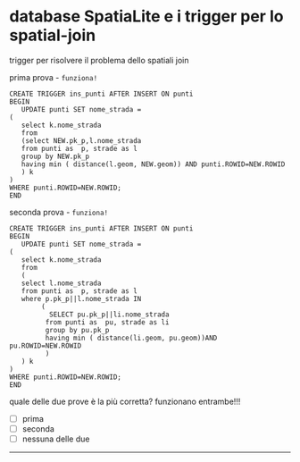 # database SpatiaLite e i trigger per lo spatial-join
trigger per risolvere il problema dello spatiali join 

prima prova - `funziona!`

```
CREATE TRIGGER ins_punti AFTER INSERT ON punti
BEGIN
   UPDATE punti SET nome_strada =
(
   select k.nome_strada
   from 
   (select NEW.pk_p,l.nome_strada
   from punti as  p, strade as l
   group by NEW.pk_p
   having min ( distance(l.geom, NEW.geom)) AND punti.ROWID=NEW.ROWID
   ) k
)
WHERE punti.ROWID=NEW.ROWID;
END
```

seconda prova - `funziona!`

```
CREATE TRIGGER ins_punti AFTER INSERT ON punti
BEGIN
   UPDATE punti SET nome_strada =
(
   select k.nome_strada
   from 
   (
   select l.nome_strada 
   from punti as  p, strade as l
   where p.pk_p||l.nome_strada IN 
        (
	      SELECT pu.pk_p||li.nome_strada 
         from punti as  pu, strade as li 
         group by pu.pk_p
         having min ( distance(li.geom, pu.geom))AND pu.ROWID=NEW.ROWID
         ) 		 
   ) k
)
WHERE punti.ROWID=NEW.ROWID;
END
```

quale delle due prove è la più corretta? funzionano entrambe!!!

- [ ] prima
- [ ] seconda
- [ ] nessuna delle due

----

